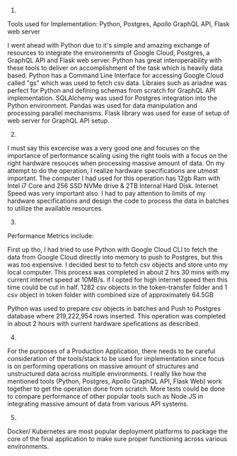   
1.
Tools used for Implementation:
Python, Postgres,  Apollo GraphQL API, Flask web server

I went ahead with Python due to it's simple and amazing exchange of resources to integrate the environemnts of Google Cloud, Postgres, a GraphQL API and Flask web server. 
Python has great interoperability with these tools to deliver on accomplishment of the task which is heavily data based.
Python has a Command Line Interface for accessing Google Cloud called "gs" which was used to fetch csv data.
Libraies such as ariadne was perfect for Python and defining schemas from scratch for GraphQL API implementation.
SQLAlchemy was used for Postgres integration into the Python environment.
Pandas was used for data manipulation and processing parallel mechanisms.
Flask library was used for ease of setup of web server for GraphQL API setup.

2.
I must say this excercise was a very good one and focuses on the importance of performance scaling using the right tools with a focus on the right hardware resouces when processing massive amount of data.
On my attempt to do the operation, I realize hardware specifications are utmost important.
The computer I had used for this operation has 12gb Ram with Intel i7 Core and 256 SSD NVMe drive & 2TB Internal Hard Disk.
Internet Speed was very important also.
I had to pay attention to limits of my hardware specifications and design the code to process the data in batches to utilize the available resources.

3.
Performance Metrics include:

First up tho, I had tried to use Python with Google Cloud CLI to fetch the data from Google Cloud directly into memory to push to Postgres, but this was too expensive.
I decided best to to fetch csv objects and store unto my local computer.
This process was completed in about 2 hrs 30 mins with my current internet speed at 10MB/s. 
if I opted for high internet speed then this time could be cut in half.
1282 csv objects in the token-transfer folder and 1 csv object in token folder with combined size of approximately 64.5GB 

Python was used to prepare csv objects in batches and Push to Postgres database where 219,222,954 rows inserted.
This operation was completed in about 2 hours with current hardware spefications as described.

4.
For the purposes of a Production Application, there needs to be careful consideration of the tools/stack to be used for implementation since focus is on performing operations on massive amount of structures and unstructured data across multiple environments. I really like how the mentioned tools (Python, Postgres, Apollo GraphQL API, Flask Web) work together to get the operation done from scratch. More tests could be done to compare performance of other popular tools such as Node.JS in integrating massive amount of data from various API systems.

5.
Docker/ Kubernetes are most popular deployment platforms to package the core of the final application to make sure proper functioning across various environments.

